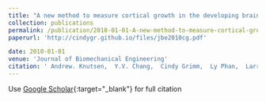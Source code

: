 ```yaml
---
title: "A new method to measure cortical growth in the developing brain"
collection: publications
permalink: /publication/2010-01-01-A-new-method-to-measure-cortical-growth-in-the-developing-brain
paperurl: 'http://cindygr.github.io/files/jbe2010cg.pdf'

date: 2010-01-01
venue: 'Journal of Biomechanical Engineering'
citation: ' Andrew. Knutsen,  Y.V. Chang,  Cindy Grimm,  Ly Phan,  Larry Taber,  Phillip. Bayly, &quot;A new method to measure cortical growth in the developing brain.&quot; Journal of Biomechanical Engineering, 2010.'
---
```

Use [Google Scholar](https://scholar.google.com/scholar?q=A+new+method+to+measure+cortical+growth+in+the+developing+brain){:target="_blank"} for full citation